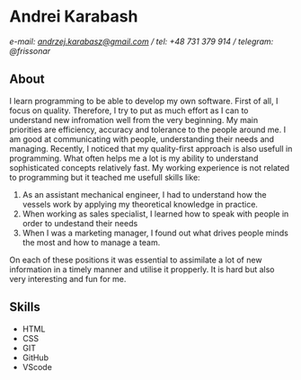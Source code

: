 # Andrei Karabash

*e-mail: andrzej.karabasz@gmail.com / tel: +48 731 379 914 / telegram: @frissonar*

## About

I learn programming to be able to develop my own software. First of all, I focus on quality. Therefore, I try to put as much effort as I can to understand new infromation well from the very beginning. My main priorities are efficiency, accuracy and tolerance to the people around me. I am good at communicating with people, understanding their needs and managing. Recently, I noticed that my quality-first approach is also usefull in programming. What often helps me a lot is my ability to understand sophisticated concepts relatively fast.
My working experience is not related to programming but it teached me usefull skills like:

1. As an assistant mechanical engineer, I had to understand how the vessels work by applying my theoretical knowledge in practice.
2. When working as sales specialist, I learned how to speak with people in order to undestand their needs
3. When I was a marketing manager, I found out what drives people minds the most and how to manage a team.

On each of these positions it was essential to assimilate a lot of new information in a timely manner and utilise it propperly. It is hard but also very interesting and fun for me.

## Skills

* HTML
* CSS
* GIT
* GitHub
* VScode